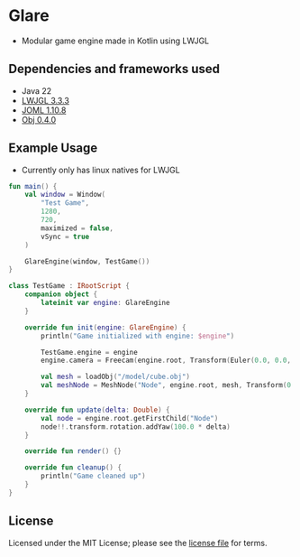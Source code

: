 # Glare
- Modular game engine made in Kotlin using LWJGL

## Dependencies and frameworks used
- Java 22
- [LWJGL 3.3.3](https://www.lwjgl.org/)
- [JOML 1.10.8](https://github.com/JOML-CI/JOML)
- [Obj 0.4.0](https://github.com/javagl/Obj)

## Example Usage
- Currently only has linux natives for LWJGL
```kotlin
fun main() {
    val window = Window(
        "Test Game",
        1280,
        720,
        maximized = false,
        vSync = true
    )

    GlareEngine(window, TestGame())
}

class TestGame : IRootScript {
    companion object {
        lateinit var engine: GlareEngine
    }

    override fun init(engine: GlareEngine) {
        println("Game initialized with engine: $engine")

        TestGame.engine = engine
        engine.camera = Freecam(engine.root, Transform(Euler(0.0, 0.0, 0.0)))

        val mesh = loadObj("/model/cube.obj")
        val meshNode = MeshNode("Node", engine.root, mesh, Transform(0.0, 0.0, -5.0))
    }

    override fun update(delta: Double) {
        val node = engine.root.getFirstChild("Node")
        node!!.transform.rotation.addYaw(100.0 * delta)
    }

    override fun render() {}

    override fun cleanup() {
        println("Game cleaned up")
    }
}
```

## License
Licensed under the MIT License; please see the [license file](LICENSE) for terms.
